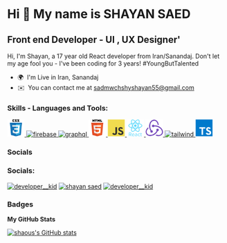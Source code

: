 Hi 👋 My name is SHAYAN SAED
============================

Front end Developer - UI , UX Designer'
---------------------------------------

Hi, I'm Shayan, a 17 year old React developer from Iran/Sanandaj. Don't let my age fool you - I've been coding for 3 years! #YoungButTalented

* 🌍  I'm Live in Iran, Sanandaj
* ✉️  You can contact me at [sadmwchshyshayan55@gmail.com](mailto:sadmwchshyshayan55@gmail.com )


<h3 align="left">Skills - Languages and Tools:</h3>
<p align="left"> <a href="https://www.w3schools.com/css/" target="_blank" rel="noreferrer"> <img src="https://raw.githubusercontent.com/devicons/devicon/master/icons/css3/css3-original-wordmark.svg" alt="css3" width="40" height="40"/> </a> <a href="https://firebase.google.com/" target="_blank" rel="noreferrer"> <img src="https://www.vectorlogo.zone/logos/firebase/firebase-icon.svg" alt="firebase" width="40" height="40"/> </a> <a href="https://graphql.org" target="_blank" rel="noreferrer"> <img src="https://www.vectorlogo.zone/logos/graphql/graphql-icon.svg" alt="graphql" width="40" height="40"/> </a> <a href="https://www.w3.org/html/" target="_blank" rel="noreferrer"> <img src="https://raw.githubusercontent.com/devicons/devicon/master/icons/html5/html5-original-wordmark.svg" alt="html5" width="40" height="40"/> </a> <a href="https://developer.mozilla.org/en-US/docs/Web/JavaScript" target="_blank" rel="noreferrer"> <img src="https://raw.githubusercontent.com/devicons/devicon/master/icons/javascript/javascript-original.svg" alt="javascript" width="40" height="40"/> </a> <a href="https://reactjs.org/" target="_blank" rel="noreferrer"> <img src="https://raw.githubusercontent.com/devicons/devicon/master/icons/react/react-original-wordmark.svg" alt="react" width="40" height="40"/> </a> <a href="https://redux.js.org" target="_blank" rel="noreferrer"> <img src="https://raw.githubusercontent.com/devicons/devicon/master/icons/redux/redux-original.svg" alt="redux" width="40" height="40"/> </a> <a href="https://tailwindcss.com/" target="_blank" rel="noreferrer"> <img src="https://www.vectorlogo.zone/logos/tailwindcss/tailwindcss-icon.svg" alt="tailwind" width="40" height="40"/> </a> <a href="https://www.typescriptlang.org/" target="_blank" rel="noreferrer"> <img src="https://raw.githubusercontent.com/devicons/devicon/master/icons/typescript/typescript-original.svg" alt="typescript" width="40" height="40"/> </a> </p>


### Socials

<h3 align="left">Socials:</h3>
<p align="left">
<a href="https://twitter.com/developer__kid" target="blank"><img align="center" src="https://raw.githubusercontent.com/rahuldkjain/github-profile-readme-generator/master/src/images/icons/Social/twitter.svg" alt="developer__kid" height="30" width="40" /></a>
<a href="https://linkedin.com/in/shayan saed" target="blank"><img align="center" src="https://raw.githubusercontent.com/rahuldkjain/github-profile-readme-generator/master/src/images/icons/Social/linked-in-alt.svg" alt="shayan saed" height="30" width="40" /></a>
<a href="https://instagram.com/developer__kid" target="blank"><img align="center" src="https://raw.githubusercontent.com/rahuldkjain/github-profile-readme-generator/master/src/images/icons/Social/instagram.svg" alt="developer__kid" height="30" width="40" /></a>
</p>

### Badges

<b>My GitHub Stats</b>

<a href="http://www.github.com/shaous"><img src="https://github-readme-stats.vercel.app/api?username=shaous&show_icons=true&hide=&count_private=true&title_color=0891b2&text_color=14b8a6&icon_color=14b8a6&bg_color=171717&hide_border=true&show_icons=true" alt="shaous's GitHub stats" /></a>
